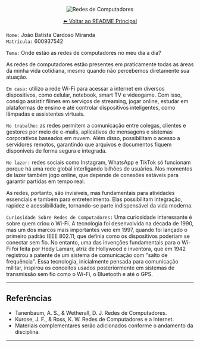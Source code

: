 <div align="center">

![Redes de Computadores](https://img.shields.io/badge/Redes%20de%20Computadores-Atividade%2001-0078D4?style=for-the-badge&logo=azuredevops)

[⬅️ Voltar ao README Principal](../../README.md)

</div>

`Nome:` João Batista Cardoso Miranda  
`Matrícula:` 600937542

`Tema:` Onde estão as redes de computadores no meu dia a dia?

As redes de computadores estão presentes em praticamente todas as áreas da minha vida cotidiana, mesmo quando não percebemos diretamente sua atuação.

`Em casa:` utilizo a rede Wi-Fi para acessar a internet em diversos dispositivos, como celular, notebook, smart TV e videogame. Com isso, consigo assistir filmes em serviços de streaming, jogar online, estudar em plataformas de ensino e até controlar dispositivos inteligentes, como lâmpadas e assistentes virtuais.

`No trabalho:` as redes permitem a comunicação entre colegas, clientes e gestores por meio de e-mails, aplicativos de mensagens e sistemas corporativos baseados em nuvem. Além disso, possibilitam o acesso a servidores remotos, garantindo que arquivos e documentos fiquem disponíveis de forma segura e integrada.

`No lazer:` redes sociais como Instagram, WhatsApp e TikTok só funcionam porque há uma rede global interligando bilhões de usuários. Nos momentos de lazer também jogo online, que depende de conexões estáveis para garantir partidas em tempo real.

As redes, portanto, são invisíveis, mas fundamentais para atividades essenciais e também para entretenimento. Elas possibilitam integração, rapidez e acessibilidade, tornando-se parte indispensável da vida moderna.

`Curiosidade Sobre Redes de Computadores:` Uma curiosidade interessante é sobre quem criou o Wi-Fi.
A tecnologia foi desenvolvida na década de 1990, mas um dos marcos mais importantes veio em 1997, quando foi lançado o primeiro padrão IEEE 802.11, que definia como os dispositivos poderiam se conectar sem fio. No entanto, uma das invenções fundamentais para o Wi-Fi foi feita por Hedy Lamarr, atriz de Hollywood e inventora, que em 1942 registrou a patente de um sistema de comunicação com "salto de frequência". Essa tecnologia, inicialmente pensada para comunicação militar, inspirou os conceitos usados posteriormente em sistemas de transmissão sem fio como o Wi-Fi, o Bluetooth e até o GPS.

---

## Referências

- Tanenbaum, A. S., & Wetherall, D. J. Redes de Computadores.
- Kurose, J. F., & Ross, K. W. Redes de Computadores e a Internet.
- Materiais complementares serão adicionados conforme o andamento da disciplina.

---

